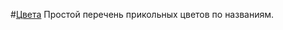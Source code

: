 #[Цвета](https://artyemsavchenko.github.io/Colors/)
Простой перечень прикольных цветов по названиям.
